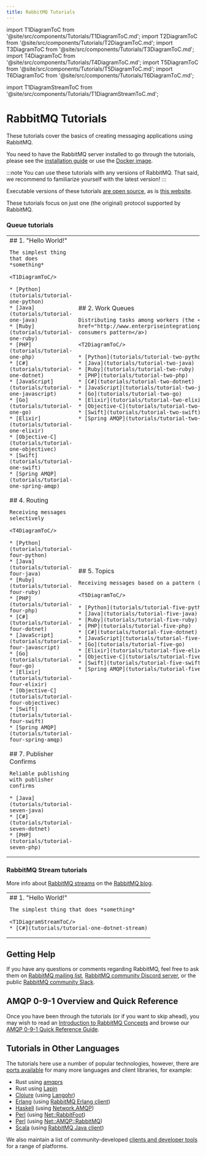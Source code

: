 ```yaml
---
title: RabbitMQ Tutorials
---
```

<!--
Copyright (c) 2005-2024 Broadcom. All Rights Reserved. The term "Broadcom" refers to Broadcom Inc. and/or its subsidiaries.

All rights reserved. This program and the accompanying materials
are made available under the terms of the under the Apache License,
Version 2.0 (the "License”); you may not use this file except in compliance
with the License. You may obtain a copy of the License at

https://www.apache.org/licenses/LICENSE-2.0

Unless required by applicable law or agreed to in writing, software
distributed under the License is distributed on an "AS IS" BASIS,
WITHOUT WARRANTIES OR CONDITIONS OF ANY KIND, either express or implied.
See the License for the specific language governing permissions and
limitations under the License.
-->

import T1DiagramToC from '@site/src/components/Tutorials/T1DiagramToC.md';
import T2DiagramToC from '@site/src/components/Tutorials/T2DiagramToC.md';
import T3DiagramToC from '@site/src/components/Tutorials/T3DiagramToC.md';
import T4DiagramToC from '@site/src/components/Tutorials/T4DiagramToC.md';
import T5DiagramToC from '@site/src/components/Tutorials/T5DiagramToC.md';
import T6DiagramToC from '@site/src/components/Tutorials/T6DiagramToC.md';


import T1DiagramStreamToC from '@site/src/components/Tutorials/T1DiagramStreamToC.md';

# RabbitMQ Tutorials

These tutorials cover the basics of creating messaging
applications using RabbitMQ.

You need to have the RabbitMQ server installed to go through the tutorials,
please see the [installation guide](/docs/download) or use the [Docker
image](https://hub.docker.com/_/rabbitmq/).

:::note
You can use these tutorials with any versions of RabbitMQ. That said, we
recommend to familiarize yourself with the latest version!
:::

Executable versions of these tutorials [are open source](https://github.com/rabbitmq/rabbitmq-tutorials),
as is [this website](https://github.com/rabbitmq/rabbitmq-website).

These tutorials focus on just one (the original) protocol supported by RabbitMQ.
### Queue tutorials

<table id="tutorials">
    <colgroup>
        <col span="1" style={{width: '33%',}}/>
        <col span="1" style={{width: '33%',}}/>
        <col span="1" style={{width: '33%',}}/>
    </colgroup>

  <tr>
  <td id="tutorial-one" style={{verticalAlign: 'top',}}>
    ## 1. "Hello World!"

    The simplest thing that does *something*

    <T1DiagramToC/>

    * [Python](tutorials/tutorial-one-python)
    * [Java](tutorials/tutorial-one-java)
    * [Ruby](tutorials/tutorial-one-ruby)
    * [PHP](tutorials/tutorial-one-php)
    * [C#](tutorials/tutorial-one-dotnet)
    * [JavaScript](tutorials/tutorial-one-javascript)
    * [Go](tutorials/tutorial-one-go)
    * [Elixir](tutorials/tutorial-one-elixir)
    * [Objective-C](tutorials/tutorial-one-objectivec)
    * [Swift](tutorials/tutorial-one-swift)
    * [Spring AMQP](tutorials/tutorial-one-spring-amqp)
  </td>

  <td id="tutorial-two" style={{verticalAlign: 'top',}}>
    ## 2. Work Queues

    Distributing tasks among workers (the <a href="http://www.enterpriseintegrationpatterns.com/patterns/messaging/CompetingConsumers.html">competing consumers pattern</a>)

    <T2DiagramToC/>

    * [Python](tutorials/tutorial-two-python)
    * [Java](tutorials/tutorial-two-java)
    * [Ruby](tutorials/tutorial-two-ruby)
    * [PHP](tutorials/tutorial-two-php)
    * [C#](tutorials/tutorial-two-dotnet)
    * [JavaScript](tutorials/tutorial-two-javascript)
    * [Go](tutorials/tutorial-two-go)
    * [Elixir](tutorials/tutorial-two-elixir)
    * [Objective-C](tutorials/tutorial-two-objectivec)
    * [Swift](tutorials/tutorial-two-swift)
    * [Spring AMQP](tutorials/tutorial-two-spring-amqp)
  </td>

  <td id="tutorial-three" style={{verticalAlign: 'top',}}>
    ## 3. Publish/Subscribe

    Sending messages to many consumers at once

    <T3DiagramToC/>

    * [Python](tutorials/tutorial-three-python)
    * [Java](tutorials/tutorial-three-java)
    * [Ruby](tutorials/tutorial-three-ruby)
    * [PHP](tutorials/tutorial-three-php)
    * [C#](tutorials/tutorial-three-dotnet)
    * [JavaScript](tutorials/tutorial-three-javascript)
    * [Go](tutorials/tutorial-three-go)
    * [Elixir](tutorials/tutorial-three-elixir)
    * [Objective-C](tutorials/tutorial-three-objectivec)
    * [Swift](tutorials/tutorial-three-swift)
    * [Spring AMQP](tutorials/tutorial-three-spring-amqp)
  </td>
  </tr>

  <tr>
  <td id="tutorial-four" style={{verticalAlign: 'top',}}>
    ## 4. Routing

    Receiving messages selectively

    <T4DiagramToC/>

    * [Python](tutorials/tutorial-four-python)
    * [Java](tutorials/tutorial-four-java)
    * [Ruby](tutorials/tutorial-four-ruby)
    * [PHP](tutorials/tutorial-four-php)
    * [C#](tutorials/tutorial-four-dotnet)
    * [JavaScript](tutorials/tutorial-four-javascript)
    * [Go](tutorials/tutorial-four-go)
    * [Elixir](tutorials/tutorial-four-elixir)
    * [Objective-C](tutorials/tutorial-four-objectivec)
    * [Swift](tutorials/tutorial-four-swift)
    * [Spring AMQP](tutorials/tutorial-four-spring-amqp)
  </td>

  <td id="tutorial-five" style={{verticalAlign: 'top',}}>
    ## 5. Topics

    Receiving messages based on a pattern (topics)

    <T5DiagramToC/>

    * [Python](tutorials/tutorial-five-python)
    * [Java](tutorials/tutorial-five-java)
    * [Ruby](tutorials/tutorial-five-ruby)
    * [PHP](tutorials/tutorial-five-php)
    * [C#](tutorials/tutorial-five-dotnet)
    * [JavaScript](tutorials/tutorial-five-javascript)
    * [Go](tutorials/tutorial-five-go)
    * [Elixir](tutorials/tutorial-five-elixir)
    * [Objective-C](tutorials/tutorial-five-objectivec)
    * [Swift](tutorials/tutorial-five-swift)
    * [Spring AMQP](tutorials/tutorial-five-spring-amqp)
  </td>

  <td id="tutorial-six" style={{verticalAlign: 'top',}}>
    ## 6. RPC

    <a href="http://www.enterpriseintegrationpatterns.com/patterns/messaging/RequestReply.html">Request/reply pattern</a> example

    <T6DiagramToC/>

    * [Python](tutorials/tutorial-six-python)
    * [Java](tutorials/tutorial-six-java)
    * [Ruby](tutorials/tutorial-six-ruby)
    * [PHP](tutorials/tutorial-six-php)
    * [C#](tutorials/tutorial-six-dotnet)
    * [JavaScript](tutorials/tutorial-six-javascript)
    * [Go](tutorials/tutorial-six-go)
    * [Elixir](tutorials/tutorial-six-elixir)
    * [Spring AMQP](tutorials/tutorial-six-spring-amqp)
  </td>
  </tr>

  <tr>
  <td id="tutorial-seven" style={{verticalAlign: 'top',}}>
    ## 7. Publisher Confirms

    Reliable publishing with publisher confirms

    * [Java](tutorials/tutorial-seven-java)
    * [C#](tutorials/tutorial-seven-dotnet)
    * [PHP](tutorials/tutorial-seven-php)
  </td>
  <td class="tutorial-empty"></td>
  <td class="tutorial-empty"></td>
  </tr>
</table>

### RabbitMQ Stream tutorials
More info about [RabbitMQ streams](/docs/streams) on the [RabbitMQ blog](https://blog.rabbitmq.com/categories/streams/).

<table id="stream-tutorials">
    <colgroup>
        <col span="1" style={{width: '33%',}}/>
        <col span="1" style={{width: '33%',}}/>
        <col span="1" style={{width: '33%',}}/>
    </colgroup>
<tr>
  <td id="tutorial-one" style={{verticalAlign: 'top',}}>
    ## 1. "Hello World!"

    The simplest thing that does *something*

    <T1DiagramStreamToC/>
    * [C#](tutorials/tutorial-one-dotnet-stream)
  </td>

</tr>

</table>


## Getting Help

If you have any questions or comments regarding RabbitMQ, feel free to
ask them on [RabbitMQ mailing list](https://groups.google.com/forum/#!forum/rabbitmq-users),
[RabbitMQ community Discord server](https://rabbitmq.com/discord/), or the public [RabbitMQ community Slack](https://rabbitmq.com/slack/).


## AMQP 0-9-1 Overview and Quick Reference

Once you have been through the tutorials (or if you want to
skip ahead), you may wish to read an
[Introduction to RabbitMQ Concepts](/tutorials/amqp-concepts)
and browse our
[AMQP 0-9-1 Quick Reference Guide](/amqp-0-9-1-quickref).


## Tutorials in Other Languages

The tutorials here use a number of popular technologies,
however, there are [ports available](https://github.com/rabbitmq/rabbitmq-tutorials) for
many more languages and client libraries, for example:

 * Rust using [amqprs](https://github.com/rabbitmq/rabbitmq-tutorials/tree/main/rust-amqprs)
 * Rust using [Lapin](https://github.com/rabbitmq/rabbitmq-tutorials/tree/main/rust-lapin)
 * [Clojure](https://github.com/rabbitmq/rabbitmq-tutorials/tree/main/clojure) (using [Langohr](http://clojurerabbitmq.info))
 * [Erlang](https://github.com/rabbitmq/rabbitmq-tutorials/tree/main/erlang) (using [RabbitMQ Erlang client](https://github.com/rabbitmq/rabbitmq-erlang-client))
 * [Haskell](https://github.com/rabbitmq/rabbitmq-tutorials/tree/main/haskell) (using [Network.AMQP](http://hackage.haskell.org/package/amqp))
 * [Perl](https://github.com/rabbitmq/rabbitmq-tutorials/tree/main/perl) (using [Net::RabbitFoot](https://github.com/cooldaemon/RabbitFoot))
 * [Perl](https://github.com/oylenshpeegul/RabbitMQ-Tutorial-Perl) (using [Net::AMQP::RabbitMQ](http://p3rl.org/Net::AMQP::RabbitMQ))
 * [Scala](https://github.com/rabbitmq/rabbitmq-tutorials/tree/main/scala) (using [RabbitMQ Java client](/client-libraries/java-api-guide))

We also maintain a list of community-developed [clients and developer tools](/client-libraries/devtools)
for a range of platforms.
